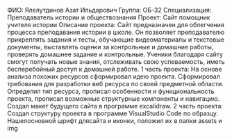 ФИО: Ялелутдинов Азат Ильдарович
Группа: ОБ-32
Специализация: Преподаватель истории и обществознания
Проект: Сайт помощник учителя истории 
Описание проекта: Сайт предназначен для облегчения процесса преподавания истории в школе. Он позволяет преподавателю прикреплять задания и тесты, обучающие видеоматериалы и текстовые документы, выставлять оценки за контрольные и домашние работы, проверять домашнее задание и контрольные. Ученики благодаря сайту смогут получать новые знания, отслеживать свою успеваемость, иметь бесперебойный доступ к домашней работе.
1 часть проекта:
На основе анализа похожих ресурсов сформировал идею проекта.
Сформировал требования для разработки веб ресурса по своей предметной области.
Определил тип ресурса, прописал особенности и функциональность проекта, прописал возможные структурные компоненты и навигацию.
Создал макет будущего сайта в программе excalidraw.
2 часть проекта:
Создал структуру проекта в программе VisualStudio Code по образцу.
Нашелосновной шрифт длясайта и иконки, положил их в папки assets и img
